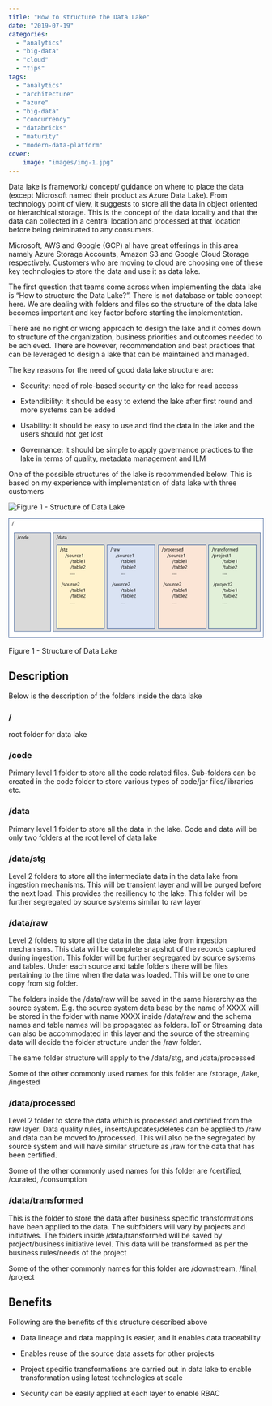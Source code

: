 ```yaml
---
title: "How to structure the Data Lake"
date: "2019-07-19"
categories: 
  - "analytics"
  - "big-data"
  - "cloud"
  - "tips"
tags: 
  - "analytics"
  - "architecture"
  - "azure"
  - "big-data"
  - "concurrency"
  - "databricks"
  - "maturity"
  - "modern-data-platform"
cover:
    image: "images/img-1.jpg"
---
```


Data lake is framework/ concept/ guidance on where to place the data (except Microsoft named their product as Azure Data Lake). From technology point of view, it suggests to store all the data in object oriented or hierarchical storage. This is the concept of the data locality and that the data can collected in a central location and processed at that location before being deiminated to any consumers.

Microsoft, AWS and Google (GCP) al have great offerings in this area namely Azure Storage Accounts, Amazon S3 and Google Cloud Storage respectively. Customers who are moving to cloud are choosing one of these key technologies to store the data and use it as data lake.

The first question that teams come across when implementing the data lake is “How to structure the Data Lake?”. There is not database or table concept here. We are dealing with folders and files so the structure of the data lake becomes important and key factor before starting the implementation.

There are no right or wrong approach to design the lake and it comes down to structure of the organization, business priorities and outcomes needed to be achieved. There are however, recommendation and best practices that can be leveraged to design a lake that can be maintained and managed.

The key reasons for the need of good data lake structure are:

- Security: need of role-based security on the lake for read access
    
- Extendibility: it should be easy to extend the lake after first round and more systems can be added
    
- Usability: it should be easy to use and find the data in the lake and the users should not get lost
    
- Governance: it should be simple to apply governance practices to the lake in terms of quality, metadata management and ILM
    

One of the possible structures of the lake is recommended below. This is based on my experience with implementation of data lake with three customers



<img src="images/img\_5eaf44d55b94d.png" alt="Figure 1 - Structure of Data Lake" />

![Figure 1 - Structure of Data Lake](images/img_5eaf44d55b94d.png)

Figure 1 - Structure of Data Lake

## Description

Below is the description of the folders inside the data lake

### /

root folder for data lake

### /code

Primary level 1 folder to store all the code related files. Sub-folders can be created in the code folder to store various types of code/jar files/libraries etc.

### /data

Primary level 1 folder to store all the data in the lake. Code and data will be only two folders at the root level of data lake

### /data/stg

Level 2 folders to store all the intermediate data in the data lake from ingestion mechanisms. This will be transient layer and will be purged before the next load. This provides the resiliency to the lake. This folder will be further segregated by source systems similar to raw layer

### /data/raw

Level 2 folders to store all the data in the data lake from ingestion mechanisms. This data will be complete snapshot of the records captured during ingestion. This folder will be further segregated by source systems and tables. Under each source and table folders there will be files pertaining to the time when the data was loaded. This will be one to one copy from stg folder.

The folders inside the /data/raw will be saved in the same hierarchy as the source system. E.g. the source system data base by the name of XXXX will be stored in the folder with name XXXX inside /data/raw and the schema names and table names will be propagated as folders. IoT or Streaming data can also be accommodated in this layer and the source of the streaming data will decide the folder structure under the /raw folder.

The same folder structure will apply to the /data/stg, and /data/processed

Some of the other commonly used names for this folder are /storage, /lake, /ingested

### /data/processed

Level 2 folder to store the data which is processed and certified from the raw layer. Data quality rules, inserts/updates/deletes can be applied to /raw and data can be moved to /processed. This will also be the segregated by source system and will have similar structure as /raw for the data that has been certified.

Some of the other commonly used names for this folder are /certified, /curated, /consumption

### /data/transformed

This is the folder to store the data after business specific transformations have been applied to the data. The subfolders will vary by projects and initiatives. The folders inside /data/transformed will be saved by project/business initiative level. This data will be transformed as per the business rules/needs of the project

Some of the other commonly names for this folder are /downstream, /final, /project

## Benefits

Following are the benefits of this structure described above

- Data lineage and data mapping is easier, and it enables data traceability
    
- Enables reuse of the source data assets for other projects
    
- Project specific transformations are carried out in data lake to enable transformation using latest technologies at scale
    
- Security can be easily applied at each layer to enable RBAC
